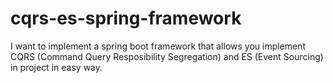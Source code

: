 # cqrs-es-spring-framework

I want to implement a spring boot framework that allows you implement CQRS (Command Query Resposibility Segregation) and ES (Event Sourcing) in project in easy way.
